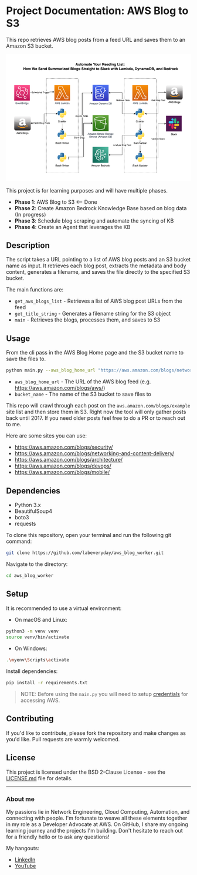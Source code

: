 # Project Documentation: AWS Blog to S3

This repo retrieves AWS blog posts from a feed URL and saves them to an Amazon S3 bucket.

![Blog search automator](./img/blog-search-automater.png)

This project is for learning purposes and will have multiple phases. 

- **Phase 1**: AWS Blog to S3 <-- Done
- **Phase 2**: Create Amazon Bedrock Knowledge Base based on blog data (In progress)
- **Phase 3**: Schedule blog scraping and automate the syncing of KB
- **Phase 4**: Create an Agent that leverages the KB

## Description

The script takes a URL pointing to a list of AWS blog posts and an S3 bucket name as input. It retrieves each blog post, extracts the metadata and body content, generates a filename, and saves the file directly to the specified S3 bucket.

The main functions are:

- `get_aws_blogs_list` - Retrieves a list of AWS blog post URLs from the feed
- `get_title_string` - Generates a filename string for the S3 object
- `main` - Retrieves the blogs, processes them, and saves to S3

## Usage

From the cli pass in the AWS Blog Home page and the S3 bucket name to save the files to. 

```bash
python main.py --aws_blog_home_url "https://aws.amazon.com/blogs/networking-and-content-delivery/" --bucket_name "my-example-bucket"
```

- `aws_blog_home_url` - The URL of the AWS blog feed (e.g. https://aws.amazon.com/blogs/aws/)
- `bucket_name` - The name of the S3 bucket to save files to

This repo will crawl through each post on the `aws.amazon.com/blogs/example` site list and then store them in S3. Right now the tool will only gather posts back until 2017. If you need older posts feel free to do a PR or to reach out to me. 

Here are some sites you can use:

- https://aws.amazon.com/blogs/security/
- https://aws.amazon.com/blogs/networking-and-content-delivery/
- https://aws.amazon.com/blogs/architecture/
- https://aws.amazon.com/blogs/devops/
- https://aws.amazon.com/blogs/mobile/


## Dependencies

- Python 3.x
- BeautifulSoup4
- boto3
- requests

To clone this repository, open your terminal and run the following git command:

```bash
git clone https://github.com/labeveryday/aws_blog_worker.git
```

Navigate to the directory:

```bash
cd aws_blog_worker
```

## Setup

It is recommended to use a virtual environment:

- On macOS and Linux:
```bash
python3 -m venv venv
source venv/bin/activate
```

- On Windows:
```bash
.\myenv\Scripts\activate
```

Install dependencies:

```bash
pip install -r requirements.txt
```

>NOTE: Before using the `main.py` you will need to setup [credentials](https://boto3.amazonaws.com/v1/documentation/api/latest/guide/credentials.html) for accessing AWS.


## Contributing

If you'd like to contribute, please fork the repository and make changes as you'd like. Pull requests are warmly welcomed.


## License

This project is licensed under the BSD 2-Clause License - see the [LICENSE.md](LICENSE.md) file for details.

---

### About me

My passions lie in Network Engineering, Cloud Computing, Automation, and connecting with people. I'm fortunate to weave all these elements together in my role as a Developer Advocate at AWS. On GitHub, I share my ongoing learning journey and the projects I'm building. Don't hesitate to reach out for a friendly hello or to ask any questions!

My hangouts:
- [LinkedIn](https://www.linkedin.com/in/duanlightfoot/)
- [YouTube](https://www.youtube.com/@LabEveryday)
